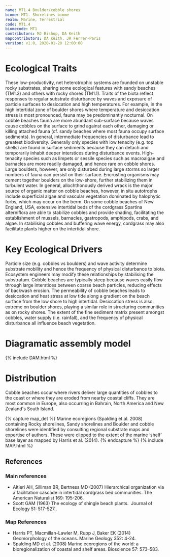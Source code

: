 ```yaml
---
name: MT1.4 Boulder/cobble shores
biome: MT1. Shorelines biome
realm: Marine, Terrestrial
code: MT1.4
biomecode: MT1
contributors: MJ Bishop, DA Keith
mapcontributors: DA Keith, JR Ferrer-Paris
version: v1.0, 2020-01-20 12:00:00
---
```

# Ecological Traits
 
These low-productivity, net heterotrophic systems are founded on unstable rocky substrates, sharing some ecological features with sandy beaches (TM1.3) and others with rocky shores (TM1.1). Traits of the biota reflect responses to regular substrate disturbance by waves and exposure of particle surfaces to desiccation and high temperatures. For example, in the high intertidal zone of boulder shores where temperature and desiccation stress is most pronounced, fauna may be predominantly nocturnal. On cobble beaches fauna are more abundant sub-surface because waves cause cobbles on the surface to grind against each other, damaging or killing attached fauna (cf. sandy beaches where most fauna occupy surface sediments). In general, intermediate frequencies of disturbance lead to greatest biodiversity. Generally only species with low tenacity (e.g. top shells) are found in surface sediments because they can detach and temporarily inhabit deeper interstices during disturbance events. High-tenacity species such as limpets or sessile species such as macroalgae and barnacles are more readily damaged, and hence rare on cobble shores.  Large boulders, however, are  only disturbed during large storms so larger numbers of fauna can persist on their surface. Encrusting organisms may cement together boulders on the low-shore, further stabilizing them in turbulent water. In general, allochthonously derived wrack is the major source of organic matter on cobble beaches, however, in situ autotrophs include superficial algae and vascular vegetation dominated by halophytic forbs, which may occur on the berm. On some cobble beaches of New England, USA, extensive intertidal beds of the cordgrass Spartina alterniflora are able to stabilize cobbles and provide shading, facilitating the establishment of mussels, barnacles, gastropods, amphipods, crabs, and algae. In stabilising cobbles and buffering wave energy, cordgrass may also facilitate plants higher on the intertidal shore.
 
# Key Ecological Drivers
 
Particle size (e.g. cobbles vs boulders) and wave activity determine substrate mobility and hence the frequency of physical disturbance to biota. Ecosystem engineers may modify these relationships by stabilising the substratum. Cobble beaches are typically steep because waves easily flow through large interstices between coarse beach particles, reducing effects of backwash erosion. The permeability of cobble beaches leads to desiccation and heat stress at low tide along a gradient on the beach surface from the low shore to high intertidal. Desiccation stress is also extreme on boulder shores, playing a similar role in structuring communities as on rocky shores.  The extent of the fine sediment matrix present amongst cobbles, water supply (i.e. rainfall), and the frequency of physical disturbance all influence beach vegetation.
 
# Diagramatic assembly model
 
{% include DAM.html %}
 
# Distribution
 
Cobble beaches occur where rivers deliver large quantities of cobbles to the coast or where they are eroded from nearby coastal cliffs. They are most common in Europe, also occurring in Bahrain, North America and New Zealand's South Island.

{% capture map_det %}
Marine ecoregions (Spalding et al. 2008) containing Rocky shorelines, Sandy shorelines and Boulder and cobble shorelines were identified by consulting regional substrate maps and expertise of authors. These were clipped to the extent of the marine ‘shelf’ base layer as mapped by Harris et al. (2014).
{% endcapture %}
{% include MAP.html %}

## References
### Main references
* Altieri AH, Silliman BR, Bertness MD (2007) Hierarchical organization via a facilitation cascade in intertidal cordgrass bed communities. The American Naturalist 169: 195-206.
* Scott GAM (1963) The ecology of shingle beach plants.  Journal of Ecology 51: 517-527..
### Map References
* Harris PT, Macmillan-Lawler M, Rupp J, Baker EK (2014) Geomorphology of the oceans. Marine Geology 352: 4-24.
* Spalding MD et al. (2008) Marine ecoregions of the world: a bioregionalization of coastal and shelf areas. Bioscience 57: 573–583.
